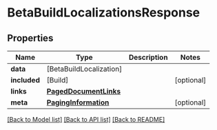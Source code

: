 # BetaBuildLocalizationsResponse

## Properties
Name | Type | Description | Notes
------------ | ------------- | ------------- | -------------
**data** | [BetaBuildLocalization] |  | 
**included** | [Build] |  | [optional] 
**links** | [**PagedDocumentLinks**](PagedDocumentLinks.md) |  | 
**meta** | [**PagingInformation**](PagingInformation.md) |  | [optional] 

[[Back to Model list]](../README.md#documentation-for-models) [[Back to API list]](../README.md#documentation-for-api-endpoints) [[Back to README]](../README.md)


